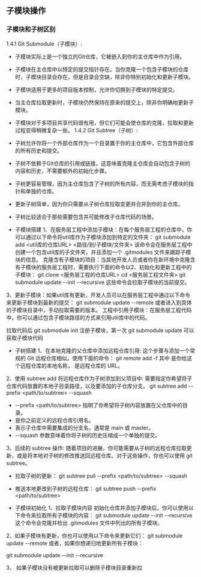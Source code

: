 ## 子模块操作

### 子模块和子树区别
1.4.1 Git Submodule（子模块）:
- 子模块实际上是一个独立的Git仓库，它被嵌入到你的主仓库中作为引用。
- 子模块在主仓库中以特定的提交指针存在。当你克隆一个包含子模块的仓库时，子模块目录会存在，但是目录会空缺，除非你特别初始化和更新子模块。
- 子模块适用于更多的项目版本控制，允许你切换到子模块的特定提交。
- 当主仓库拉取更新时，子模块仍然保持在原来的提交上，除非你明确地更新子模块。
- 子模块对于多项目共享代码很有用，但它们可能会使仓库的克隆、拉取和更新过程变得稍微复杂一些。
1.4.2 Git Subtree（子树）:
- 子树允许你将一个外部仓库作为一个目录置于你的主仓库中，它包含外部仓库的所有历史和提交。
- 子树不依赖于Git仓库的引用或链接。这意味着克隆主仓库会自动包含子树的内容和历史，不需要额外的初始化步骤。
- 子树更容易管理，因为主仓库包含了子树的所有内容，而无需考虑子模块的指针和单独的仓库。
- 更新子树简单，因为你只需要从子树仓库拉取变更并合并到你的主仓库。
- 子树比较适合于那些需要包含并可能修改子仓库代码的场景。

- 子模块搭建
1、在服务层工程中添加子模块：在每个服务层工程的仓库中，你可以通过以下命令将util库作为子模块添加到特定的文件夹：
git submodule add <util库的仓库URL> <路径/到/子模块/文件夹>
该命令会在服务层工程中创建一个包含util库的子文件夹，并且添加一个 .gitmodules 文件来跟踪子模块的信息。
克隆含有子模块的项目：当其他开发人员或者你在新环境中克隆含有子模块的服务层工程时，需要执行下面的命令以2、初始化和更新工程中的子模块：
git clone <服务层工程的仓库URL>
cd <服务层工程文件夹>
git submodule update --init --recursive
这些命令会拉取子模块的当前提交。

3、更新子模块：如果util库有更新，开发人员可以在服务层工程中通过以下命令来更新子模块到最新的提交：
git submodule update --remote
或者进入到具体的子模块目录中，手动拉取需要的版本。
工程中引用子模块：在服务层工程代码中，你可以通过包含子模块路径的方式来引用util库中的代码。

拉取代码后
git submodule init 注册子模块，第一次
git submodule update 可以获取子模块代码

- 子树搭建
1、在本地克隆的父仓库中添加远程仓库引用: 这个步骤与添加一个常规的 Git 远程仓库相似。使用下面的命令：
git remote add -f <subtree-remote-name> <subtree-repo-url>
其中 <subtree-remote-name> 是你给这个远程仓库的本地名称， <subtree-repo-url> 是远程仓库的 URL。

2、使用 subtree add 将远程仓库作为子树添加到父项目中: 需要指定你希望将子仓库代码放置的本地子目录路径，以及要添加的子仓库分支。
git subtree add --prefix <path/to/subtree> <subtree-remote-name> <branch> --squash
  - --prefix <path/to/subtree> 指明了你希望将子树内容放置在父仓库中的目录。
  - <subtree-remote-name> 是你之前定义的远程仓库引用名。
  - <branch> 表示子仓库中需要集成的分支名，通常是 main 或 master。
  - --squash 参数意味着你将子树的历史压缩成一个单独的提交。

3、后续的 subtree 操作: 随着项目的进展，你可能需要从子树的远程仓库拉取更新，或是将本地对子树的修改推送回远程仓库。对于这些操作，你也可以使用 git subtree。
  - 拉取子树的更新：
git subtree pull --prefix <path/to/subtree> <subtree-remote-name> <branch> --squash
  - 推送本地更改到子树的远程仓库：
git subtree push --prefix <path/to/subtree> <subtree-remote-name> <branch>


- 子模块初始化
1、拉取子模块内容
初始化仓库并添加子模块后，你可以使用以下命令来拉取所有子模块的内容：
git submodule update --init --recursive
这个命令会克隆并检出 .gitmodules 文件中列出的所有子模块。

2、如果子模块有更新，你也可以使用以下命令来更新它们：
git submodule update --remote
或者，如果你想递归地更新所有子模块：

git submodule update --init --recursive

3、 如果子模块没有被更新拉取可以删除子模块目录重新拉